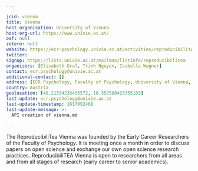 ```yaml
---

jcid: vienna
title: Vienna
host-organisation: University of Vienna
host-org-url: https://www.univie.ac.at/
osf: null
zotero: null
website: https://ecr-psychology.univie.ac.at/activities/reproducibilitea-an-open-science-journal-club/
twitter: 
signup: https://lists.univie.ac.at/mailman/listinfo/reproducibilitea
organisers: [Elisabeth Graf, Trinh Nguyen, Isabella Wagner]
contact: ecr.psychology@univie.ac.at
additional-contact: []
address: [ECR Psychology, Faculty of Psychology, University of Vienna, Liebiggasse 5, 1010 Wien]
country: Austria
geolocation: [48.21334233435572, 16.357580423355103]
last-update: ecr.psychology@univie.ac.at
last-update-timestamp: 1617092468
last-update-message: >-
  API creation of vienna.md

---
```


The ReproducibiliTea Vienna was founded by the Early Career Researchers of the Faculty of Psychology. It is meeting once a month in order to discuss papers on open science and exchange our own open science research practices. ReproducibiliTEA Vienna is open to researchers from all areas and from all stages of research (early career to senior academics).
